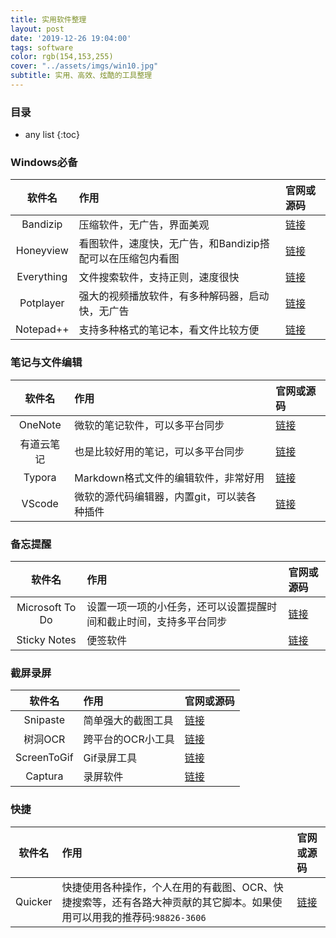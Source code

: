 ```yaml
---
title: 实用软件整理
layout: post
date: '2019-12-26 19:04:00'
tags: software
color: rgb(154,153,255)
cover: "../assets/imgs/win10.jpg"
subtitle: 实用、高效、炫酷的工具整理
---
```


### 目录

* any list
{:toc}

### Windows必备

| 软件名 | 作用 | 官网或源码 |
| :-: | :- | :- |
| Bandizip | 压缩软件，无广告，界面美观 | [链接](https://cn.bandisoft.com/bandizip/) |
| Honeyview | 看图软件，速度快，无广告，和Bandizip搭配可以在压缩包内看图 | [链接](https://cn.bandisoft.com/honeyview/) |
| Everything | 文件搜索软件，支持正则，速度很快 | [链接](https://www.voidtools.com/) |
| Potplayer | 强大的视频播放软件，有多种解码器，启动快，无广告 | [链接](http://potplayer.daum.net/) |
| Notepad++ | 支持多种格式的笔记本，看文件比较方便 | [链接](https://notepad-plus-plus.org/downloads/) |

### 笔记与文件编辑

| 软件名 | 作用 | 官网或源码 |
| :-: | :- | :- |
| OneNote | 微软的笔记软件，可以多平台同步 | [链接](https://www.onenote.com/download) |
| 有道云笔记 | 也是比较好用的笔记，可以多平台同步 | [链接](http://note.youdao.com/WAP/intro/) |
| Typora | Markdown格式文件的编辑软件，非常好用 | [链接](https://www.typora.io) |
| VScode | 微软的源代码编辑器，内置git，可以装各种插件 | [链接](https://code.visualstudio.com/) |

### 备忘提醒

| 软件名 | 作用 | 官网或源码 |
| :-: | :- | :- |
| Microsoft To Do | 设置一项一项的小任务，还可以设置提醒时间和截止时间，支持多平台同步 | [链接](https://todo.microsoft.com/) |
| Sticky Notes | 便签软件 | [链接](https://www.microsoft.com/en-us/p/microsoft-sticky-notes/9nblggh4qghw?activetab=pivot:overviewtab) |

### 截屏录屏

| 软件名 | 作用 | 官网或源码 |
| :-: | :- | :- |
| Snipaste | 简单强大的截图工具 | [链接](https://zh.snipaste.com/) |
| 树洞OCR | 跨平台的OCR小工具 | [链接](https://github.com/AnyListen/tools-ocr) |
| ScreenToGif | Gif录屏工具 | [链接](https://github.com/NickeManarin/ScreenToGif) |
| Captura | 录屏软件 | [链接](https://github.com/MathewSachin/Captura) |

### 快捷

| 软件名 | 作用 | 官网或源码 |
| :-: | :- | :- |
| Quicker | 快捷使用各种操作，个人在用的有截图、OCR、快捷搜索等，还有各路大神贡献的其它脚本。如果使用可以用我的推荐码:`98826-3606` | [链接](https://www.getquicker.net/) |

